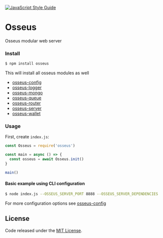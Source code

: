 [![JavaScript Style Guide](https://cdn.rawgit.com/standard/standard/master/badge.svg)](https://github.com/standard/standard)

# Osseus

Osseus modular web server

### Install
```bash
$ npm install osseus
```
This will install all osseus modules as well

* [osseus-config](https://github.com/colucom/osseus-config)
* [osseus-logger](https://github.com/colucom/osseus-logger)
* [osseus-mongo](https://github.com/colucom/osseus-mongo)
* [osseus-queue](https://github.com/colucom/osseus-queue)
* [osseus-router](https://github.com/colucom/osseus-router)
* [osseus-server](https://github.com/colucom/osseus-server)
* [osseus-wallet](https://github.com/colucom/osseus-wallet)

### Usage

First, create `index.js`:

```javascript
const Osseus = require('osseus')

const main = async () => {
  const osseus = await Osseus.init()
}

main()
```

#### Basic example using CLI configuration

```bash
$ node index.js --OSSEUS_SERVER_PORT 8888 --OSSEUS_SERVER_DEPENDENCIES ["'logger'"] --DEBUG true --OSSEUS_LOGGER_LOG_LEVEL debug
```

For more configuration options see [osseus-config](https://github.com/colucom/osseus-config) 

## License
Code released under the [MIT License](https://github.com/colucom/osseus/blob/master/LICENSE).
